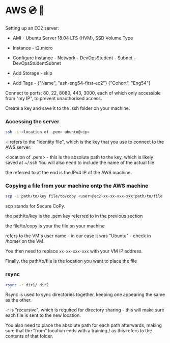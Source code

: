 # AWS :cd: :floppy_disk:

Setting up an EC2 server:
- AMI - Ubuntu Server 18.04 LTS (HVM), SSD Volume Type
- Instance - t2.micro
- Configure Instance - Network - DevOpsStudent
					- Subnet - DevOpsStudentSubnet

- Add Storage - skip
- Add Tags - {"Name", "ash-eng54-first-ec2"}
			{"Cohort", "Eng54"}

Connect to ports: 80, 22, 8080, 443, 3000, each of which only accessible from "my IP", to prevent unauthorised access.

Create a key and save it to the .ssh folder on your machine.

### Accessing the server
```bash
ssh -i <location of .pem> ubuntu@<ip>
```

-i refers to the "identity file", which is the key that you use to connect to the AWS server.

<location of .pem> - this is the absolute path to the key, which is likely saved at ~/.ssh You will also need to include the name of the actual file

the <ip> referred to at the end is the IPv4 IP of the AWS machine.

### Copying a file from your machine ontp the AWS machine
```bash
scp -i path/to/key file/to/copy <user>@ec2-xx-xx-xxx-xxx:path/to/file
```

scp stands for Secure CoPy. 

the path/to/key is the .pem key referred to in the previous section

the file/to/copy is your the file on your machine

<user> refers to the VM's user name - in our case it was "Ubuntu" - check in /home/ on the VM

You then need to replace `xx-xx-xxx-xxx` with your VM IP address. 

Finally, the path/to/file is the location you want to place the file

### rsync

```bash
rsync -r dir1/ dir2
```

Rsync is used to sync directories together, keeping one appearing the same as the other.

-r is "recursive", which is required for directory sharing - this will make sure each file is sent to the new location.

You also need to place the absolute path for each path afterwards, making sure that the "from" location ends with a training / as this refers to the contents of that folder. 

